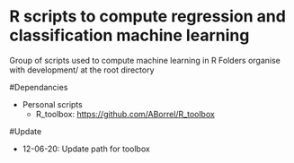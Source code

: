 # R scripts to compute regression and classification machine learning

Group of scripts used to compute machine learning in R 
Folders organise with development/ at the root directory


#Dependancies

- Personal scripts
	- R_toolbox: https://github.com/ABorrel/R_toolbox

#Update
- 12-06-20: Update path for toolbox
